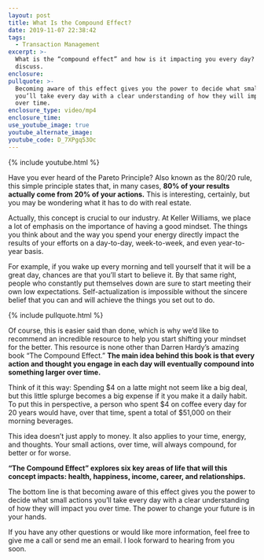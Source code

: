 ```yaml
---
layout: post
title: What Is the Compound Effect?
date: 2019-11-07 22:38:42
tags:
  - Transaction Management
excerpt: >-
  What is the “compound effect” and how is it impacting you every day? Let’s
  discuss.
enclosure:
pullquote: >-
  Becoming aware of this effect gives you the power to decide what small actions
  you’ll take every day with a clear understanding of how they will impact you
  over time.
enclosure_type: video/mp4
enclosure_time:
use_youtube_image: true
youtube_alternate_image:
youtube_code: D_7XPgq53Oc
---
```


{% include youtube.html %}

Have you ever heard of the Pareto Principle? Also known as the 80/20 rule, this simple principle states that, in many cases, **80% of your results actually come from 20% of your actions.** This is interesting, certainly, but you may be wondering what it has to do with real estate.&nbsp;

Actually, this concept is crucial to our industry. At Keller Williams, we place a lot of emphasis on the importance of having a good mindset. The things you think about and the way you spend your energy directly impact the results of your efforts on a day-to-day, week-to-week, and even year-to-year basis.&nbsp;

For example, if you wake up every morning and tell yourself that it will be a great day, chances are that you’ll start to believe it. By that same right, people who constantly put themselves down are sure to start meeting their own low expectations. Self-actualization is impossible without the sincere belief that you can and will achieve the things you set out to do.&nbsp;

{% include pullquote.html %}

Of course, this is easier said than done, which is why we’d like to recommend an incredible resource to help you start shifting your mindset for the better. This resource is none other than Darren Hardy’s amazing book “The Compound Effect.” **The main idea behind this book is that every action and thought you engage in each day will eventually compound into something larger over time.&nbsp;**

Think of it this way: Spending $4 on a latte might not seem like a big deal, but this little splurge becomes a big expense if it you make it a daily habit. To put this in perspective, a person who spent $4 on coffee every day for 20 years would have, over that time, spent a total of $51,000 on their morning beverages.

This idea doesn’t just apply to money. It also applies to your time, energy, and thoughts. Your small actions, over time, will always compound, for better or for worse.&nbsp;

**“The Compound Effect” explores six key areas of life that will this concept impacts: health, happiness, income, career, and relationships.&nbsp;**

The bottom line is that becoming aware of this effect gives you the power to decide what small actions you’ll take every day with a clear understanding of how they will impact you over time. The power to change your future is in your hands.

If you have any other questions or would like more information, feel free to give me a call or send me an email. I look forward to hearing from you soon.&nbsp;<br>&nbsp;

&nbsp;